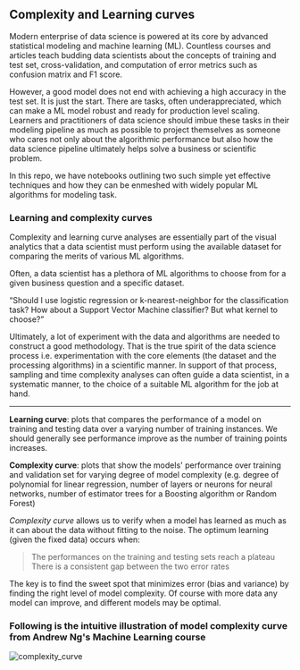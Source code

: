 ## Complexity and Learning curves
Modern enterprise of data science is powered at its core by advanced statistical modeling and machine learning (ML). Countless courses and articles teach budding data scientists about the concepts of training and test set, cross-validation, and computation of error metrics such as confusion matrix and F1 score. 

However, a good model does not end with achieving a high accuracy in the test set. It is just the start. There are tasks, often underappreciated, which can make a ML model robust and ready for production level scaling. Learners and practitioners of data science should imbue these tasks in their modeling pipeline as much as possible to project themselves as someone who cares not only about the algorithmic performance but also how the data science pipeline ultimately helps solve a business or scientific problem.

In this repo, we have notebooks outlining two such simple yet effective techniques and how they can be enmeshed with widely popular ML algorithms for modeling task.

### Learning and complexity curves
Complexity and learning curve analyses are essentially part of the visual analytics that a data scientist must perform using the available dataset for comparing the merits of various ML algorithms. 

Often, a data scientist has a plethora of ML algorithms to choose from for a given business question and a specific dataset. 

“Should I use logistic regression or k-nearest-neighbor for the classification task? How about a Support Vector Machine classifier? But what kernel to choose?” 

Ultimately, a lot of experiment with the data and algorithms are needed to construct a good methodology. That is the true spirit of the data science process i.e. experimentation with the core elements (the dataset and the processing algorithms) in a scientific manner. In support of that process, sampling and time complexity analyses can often guide a data scientist, in a systematic manner, to the choice of a suitable ML algorithm for the job at hand.

---

**Learning curve**: plots that compares the performance of a model on training and testing data over a varying number of training instances. We should generally see performance improve as the number of training points increases. 

**Complexity curve**: plots that show the models' performance over training and validation set for varying degree of model complexity (e.g. degree of polynomial for linear regression, number of layers or neurons for neural networks, number of estimator trees for a Boosting algorithm or Random Forest)

*Complexity curve* allows us to verify when a model has learned as much as it can about the data without fitting to the noise. The optimum learning (given the fixed data) occurs when:

> The performances on the training and testing sets reach a plateau
> There is a consistent gap between the two error rates

The key is to find the sweet spot that minimizes error (bias and variance) by finding the right level of model complexity. Of course with more data any model can improve, and different models may be optimal.

### Following is the intuitive illustration of model complexity curve from Andrew Ng's Machine Learning course
![complexity_curve](https://raw.githubusercontent.com/tirthajyoti/PythonMachineLearning/master/Images/Complexity_curve_example.PNG)
